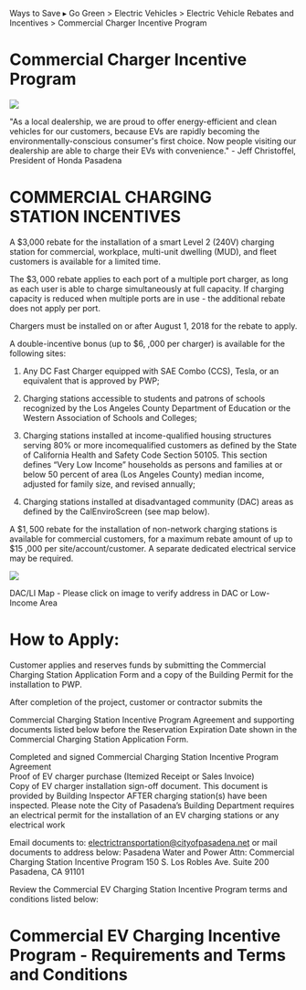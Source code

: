 Ways to Save $\blacktriangleright$ Go Green $>$ Electric Vehicles $>$ Electric Vehicle Rebates and Incentives $>$ Commercial Charger Incentive Program  

# Commercial Charger Incentive Program  

![](images/ded99fbe87d3af474898322db5b26e510c593e325fda7506927dc43730f1cd14.jpg)  

"As a local dealership, we are proud to offer energy-efficient and clean vehicles for our customers, because EVs are rapidly becoming the environmentally-conscious consumer's first choice. Now people visiting our dealership are able to charge their EVs with convenience." - Jeff Christoffel, President of Honda Pasadena  

# COMMERCIAL CHARGING STATION INCENTIVES  

A \$3,000 rebate for the installation of a smart Level 2 (240V) charging station for commercial, workplace, multi-unit dwelling (MUD), and fleet customers is available for a limited time.  

The $\$3,000$ rebate applies to each port of a multiple port charger, as long as each user is able to charge simultaneously at full capacity. If charging capacity is reduced when multiple ports are in use - the additional rebate does not apply per port.  

Chargers must be installed on or after August 1, 2018 for the rebate to apply.  

A double-incentive bonus (up to $\$6,$ ,000 per charger) is available for the following sites:  

1. Any DC Fast Charger equipped with SAE Combo (CCS), Tesla, or an equivalent that is approved by PWP;  

2. Charging stations accessible to students and patrons of schools recognized by the Los Angeles County Department of Education or the Western Association of Schools and Colleges;  

3. Charging stations installed at income-qualified housing structures serving $80\%$ or more incomequalified customers as defined by the State of California Health and Safety Code Section 50105. This section defines “Very Low Income” households as persons and families at or below 50 percent of area (Los Angeles County) median income, adjusted for family size, and revised annually;  

4. Charging stations installed at disadvantaged community (DAC) areas as defined by the CalEnviroScreen (see map below).  

A $\$1,500$ rebate for the installation of non-network charging stations is available for commercial customers, for a maximum rebate amount of up to $\$15$ ,000 per site/account/customer. A separate dedicated electrical service may be required.  

![](images/43c8da514cc91f8163fbb58212d3af340cf1f83b2bbba31a844b009ff1c270d0.jpg)  

DAC/LI Map - Please click on image to verify address in DAC or Low-Income Area  

# How to Apply:  

Customer applies and reserves funds by submitting the Commercial Charging Station Application Form and a copy of the Building Permit for the installation to PWP.  

After completion of the project, customer or contractor submits the  

Commercial Charging Station Incentive Program Agreement and supporting documents listed below before the Reservation Expiration Date shown in the Commercial Charging Station Application Form.  

Completed and signed Commercial Charging Station Incentive Program Agreement   
Proof of EV charger purchase (Itemized Receipt or Sales Invoice)   
Copy of EV charger installation sign-off document. This document is provided by Building Inspector AFTER charging station(s) have been inspected. Please note the City of Pasadena’s Building Department requires an electrical permit for the installation of an EV charging stations or any electrical work  

Email documents to: electrictransportation@cityofpasadena.net or mail documents to address below: Pasadena Water and Power Attn: Commercial Charging Station Incentive Program 150 S. Los Robles Ave. Suite 200 Pasadena, CA 91101  

Review the Commercial EV Charging Station Incentive Program terms and conditions listed below:  

# Commercial EV Charging Incentive Program - Requirements and Terms and Conditions  